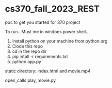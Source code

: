 # cs370_fall_2023_REST
poc to get you started for 370 project

To run.. Must me in windoes power shell..

1. Install python on your machine from python.org
2. Clode this repo
3. cd  in the repo dir
4. pip intall -r requirements.txt
5. python app.py

static directory:
index.html and movie.mp4

open_calls
play_movie.py

